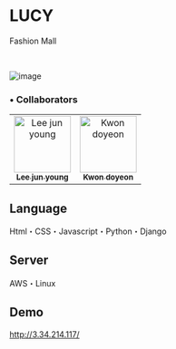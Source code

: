 # LUCY
Fashion Mall

<br>

![image](https://user-images.githubusercontent.com/118879439/223017637-f9170497-effe-4127-bbd5-c1f386ef5ce2.png)
<br>

<h3>• Collaborators</h3>
<table>
  <tbody>
    <tr>
      <td align="center"><a href="https://github.com/JUNYONG99"><img src="https://avatars.githubusercontent.com/u/118879439?v=4" width="100px;" alt="Lee jun young"/><br /><sub><b>Lee jun young</b></sub></a></td>
      <td align="center"><a href="https://github.com/D-kwon"><img src="https://avatars.githubusercontent.com/u/46434494?v=4" width="100px;" alt="Kwon doyeon"/><br /><sub><b>Kwon doyeon</b></sub></a></td>   
    </tr>
      </tbody>
</table>

## Language
Html・CSS・Javascript・Python・Django
## Server
AWS・Linux
## Demo
http://3.34.214.117/

